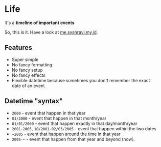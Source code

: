 Life
====

It's a **timeline of important events**

So, this is it. Have a look at [me.syahravi.my.id](https://me.syahravi.my.id/).

Features
--------

- Super simple
- No fancy formatting
- No fancy setup
- No fancy effects
- Flexible datetime because sometimes you don't remember the exact date of an event

Datetime "syntax"
-----------------

- `2000` - event that happen in that year
- `01/2000` - event that happen in that month/year
- `01/01/2000` - event that happen exactly in that day/month/year
- `2001-2005`, `10/2001-02/03/2005` - event that happen within the two dates
- `~2005` - event that happen around the time in that year
- `2005-~` - event that happen from that year and beyond (now).